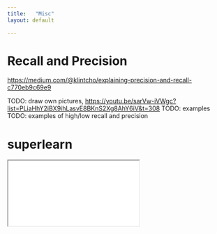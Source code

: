 ```yaml
---
title:   "Misc"
layout: default

---
```


# Recall and Precision

<https://medium.com/@klintcho/explaining-precision-and-recall-c770eb9c69e9>

TODO: draw own pictures, <https://youtu.be/sarVw-iVWgc?list=PLiaHhY2iBX9ihLasvE8BKnS2Xg8AhY6iV&t=308>
TODO: examples
TODO: examples of high/low recall and precision

# superlearn

<iframe class="autoresize nodisplay superlearn-iframe" src="{{ site.superlearn_url }}/ht/asdf2?deckname=ml -- misc">
    <p>Your browser does not support iframes.</p>
</iframe>
